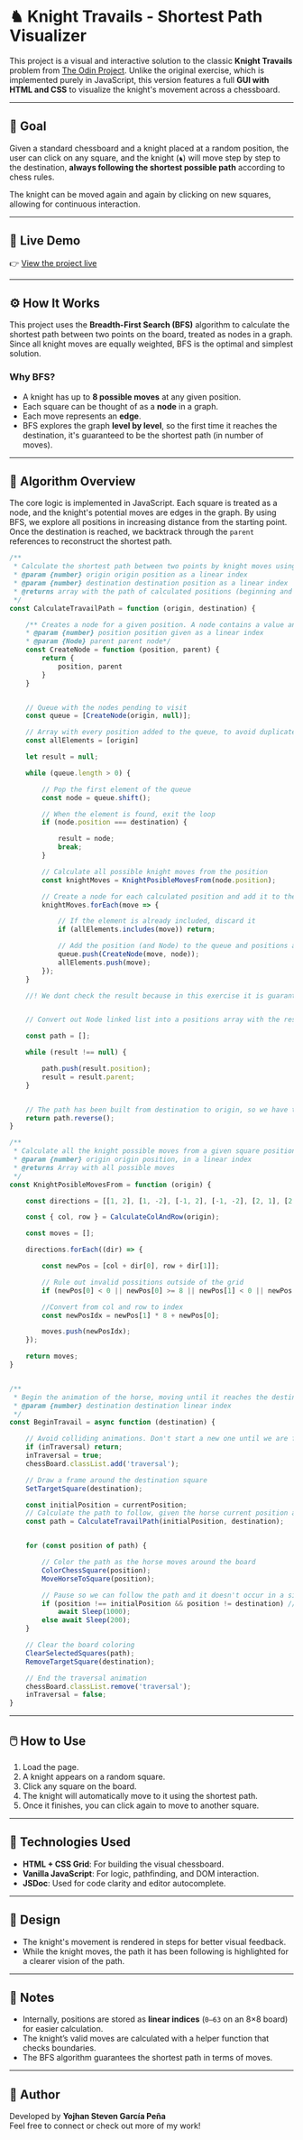 # ♞ Knight Travails - Shortest Path Visualizer

This project is a visual and interactive solution to the classic **Knight Travails** problem from [The Odin Project](https://www.theodinproject.com). Unlike the original exercise, which is implemented purely in JavaScript, this version features a full **GUI with HTML and CSS** to visualize the knight's movement across a chessboard.

---

## 🎯 Goal

Given a standard chessboard and a knight placed at a random position, the user can click on any square, and the knight (`♞`) will move step by step to the destination, **always following the shortest possible path** according to chess rules.

The knight can be moved again and again by clicking on new squares, allowing for continuous interaction.

---

## 🚀 Live Demo

👉 [View the project live](https://sryojhan.github.io/knights-travails/)  
<!-- Replace '#' with the actual URL of your deployed project (e.g., GitHub Pages, Netlify, etc.) -->

---

## ⚙️ How It Works

This project uses the **Breadth-First Search (BFS)** algorithm to calculate the shortest path between two points on the board, treated as nodes in a graph. Since all knight moves are equally weighted, BFS is the optimal and simplest solution.

### Why BFS?

- A knight has up to **8 possible moves** at any given position.
- Each square can be thought of as a **node** in a graph.
- Each move represents an **edge**.
- BFS explores the graph **level by level**, so the first time it reaches the destination, it's guaranteed to be the shortest path (in number of moves).

---

## 🧠 Algorithm Overview

The core logic is implemented in JavaScript. Each square is treated as a node, and the knight's potential moves are edges in the graph. By using BFS, we explore all positions in increasing distance from the starting point. Once the destination is reached, we backtrack through the `parent` references to reconstruct the shortest path.

```js
/**
 * Calculate the shortest path between two points by knight moves using BFS
 * @param {number} origin origin position as a linear index
 * @param {number} destination destination position as a linear index
 * @returns array with the path of calculated positions (beginning and end included)
 */
const CalculateTravailPath = function (origin, destination) {

    /** Creates a node for a given position. A node contains a value and a predecessor
    * @param {number} position position given as a linear index
    * @param {Node} parent parent node*/
    const CreateNode = function (position, parent) {
        return {
            position, parent
        }
    }


    // Queue with the nodes pending to visit
    const queue = [CreateNode(origin, null)];

    // Array with every position added to the queue, to avoid duplicates
    const allElements = [origin]

    let result = null;

    while (queue.length > 0) {

        // Pop the first element of the queue
        const node = queue.shift();

        // When the element is found, exit the loop
        if (node.position === destination) {

            result = node;
            break;
        }

        // Calculate all possible knight moves from the position
        const knightMoves = KnightPosibleMovesFrom(node.position);

        // Create a node for each calculated position and add it to the queue
        knightMoves.forEach(move => {

            // If the element is already included, discard it
            if (allElements.includes(move)) return;

            // Add the position (and Node) to the queue and positions array
            queue.push(CreateNode(move, node));
            allElements.push(move);
        });
    }

    //! We dont check the result because in this exercise it is guaranteed to have a result


    // Convert out Node linked list into a positions array with the result

    const path = [];

    while (result !== null) {

        path.push(result.position);
        result = result.parent;
    }


    // The path has been built from destination to origin, so we have to reverse it first
    return path.reverse();
}
```

```js
/**
 * Calculate all the knight possible moves from a given square position
 * @param {number} origin origin position, in a linear index
 * @returns Array with all possible moves 
 */
const KnightPosibleMovesFrom = function (origin) {

    const directions = [[1, 2], [1, -2], [-1, 2], [-1, -2], [2, 1], [2, -1], [-2, 1], [-2, -1]];

    const { col, row } = CalculateColAndRow(origin);

    const moves = [];

    directions.forEach((dir) => {

        const newPos = [col + dir[0], row + dir[1]];

        // Rule out invalid possitions outside of the grid
        if (newPos[0] < 0 || newPos[0] >= 8 || newPos[1] < 0 || newPos[1] >= 8) return;

        //Convert from col and row to index
        const newPosIdx = newPos[1] * 8 + newPos[0];

        moves.push(newPosIdx);
    });

    return moves;
}
```


```js

/**
 * Begin the animation of the horse, moving until it reaches the destination position
 * @param {number} destination destination linear index
 */
const BeginTravail = async function (destination) {

    // Avoid colliding animations. Don't start a new one until we are finished
    if (inTraversal) return;
    inTraversal = true;
    chessBoard.classList.add('traversal');

    // Draw a frame around the destination square
    SetTargetSquare(destination);

    const initialPosition = currentPosition;
    // Calculate the path to follow, given the horse current position and the desired destination
    const path = CalculateTravailPath(initialPosition, destination);


    for (const position of path) {

        // Color the path as the horse moves around the board
        ColorChessSquare(position);
        MoveHorseToSquare(position);

        // Pause so we can follow the path and it doesn't occur in a single frame
        if (position !== initialPosition && position != destination) // Avoid to long wait in the first and last move
            await Sleep(1000);
        else await Sleep(200);
    }

    // Clear the board coloring
    ClearSelectedSquares(path);
    RemoveTargetSquare(destination);

    // End the traversal animation
    chessBoard.classList.remove('traversal');
    inTraversal = false;
}

```

---

## 🖱️ How to Use

1. Load the page.
2. A knight appears on a random square.
3. Click any square on the board.
4. The knight will automatically move to it using the shortest path.
5. Once it finishes, you can click again to move to another square.

---

## 🧩 Technologies Used

- **HTML + CSS Grid**: For building the visual chessboard.
- **Vanilla JavaScript**: For logic, pathfinding, and DOM interaction.
- **JSDoc**: Used for code clarity and editor autocomplete.

---

## 🎨 Design

- The knight's movement is rendered in steps for better visual feedback.
- While the knight moves, the path it has been following is highlighted for a clearer vision of the path.

---

## 📌 Notes

- Internally, positions are stored as **linear indices** (`0–63` on an 8×8 board) for easier calculation.
- The knight’s valid moves are calculated with a helper function that checks boundaries.
- The BFS algorithm guarantees the shortest path in terms of moves.

---

## 👤 Author

Developed by **Yojhan Steven García Peña**  
Feel free to connect or check out more of my work!
